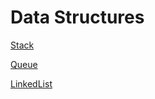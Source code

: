 # Data Structures

[Stack](./src/Stack/)

[Queue](./src/Queue/)

[LinkedList](./src/LinkedList/)



 